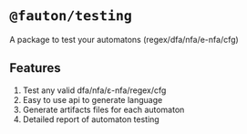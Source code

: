 # `@fauton/testing`

A package to test your automatons (regex/dfa/nfa/e-nfa/cfg)

## Features

1. Test any valid dfa/nfa/ε-nfa/regex/cfg
2. Easy to use api to generate language
3. Generate artifacts files for each automaton
4. Detailed report of automaton testing
